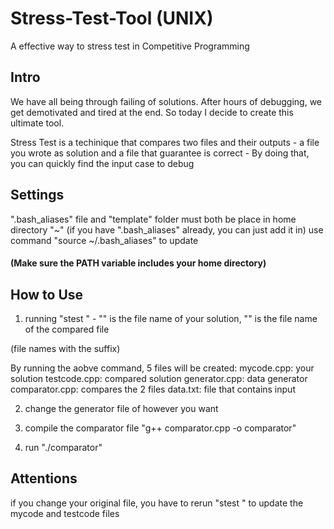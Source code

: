 # Stress-Test-Tool (UNIX)
A effective way to stress test in Competitive Programming

## Intro
We have all being through failing of solutions. After hours of debugging, we get demotivated and tired at the end. So today I decide to create this ultimate tool.

Stress Test is a techinique that compares two files and their outputs - a file you wrote as solution and a file that guarantee is correct - 
By doing that, you can quickly find the input case to debug

## Settings 
".bash_aliases" file and "template" folder must both be place in home directory "~" (if you have ".bash_aliases" already, you can just add it in)
use command "source ~/.bash_aliases" to update

#### (Make sure the PATH variable includes your home directory)

## How to Use
1. running "stest <yourFile> <testFile>" - "<yourFile>" is the file name of your solution, "<testFile>" is the file name of the compared file 

(file names with the suffix) 

By running the aobve command, 5 files will be created:
mycode.cpp: your solution 
testcode.cpp: compared solution 
generator.cpp: data generator
comparator.cpp: compares the 2 files
data.txt: file that contains input 

2. change the generator file of however you want

3. compile the comparator file "g++ comparator.cpp -o comparator" 

4. run "./comparator"

## Attentions
if you change your original file, you have to rerun "stest <yourFile> <testFile>" to update the mycode and testcode files
